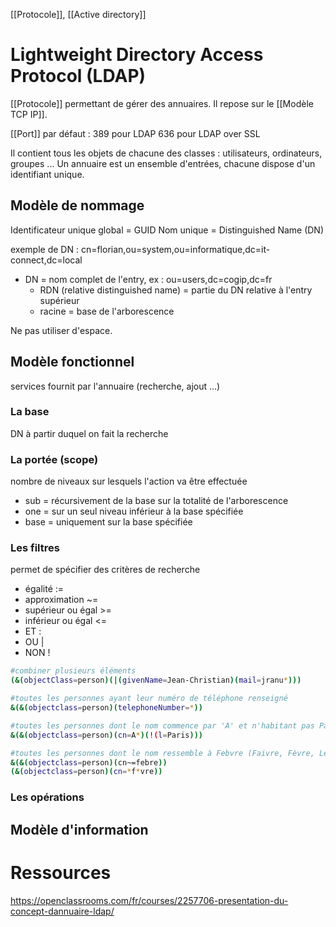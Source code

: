 [[Protocole]], [[Active directory]]
# Lightweight Directory Access Protocol (LDAP) 
[[Protocole]] permettant de gérer des annuaires. Il repose sur le [[Modèle TCP IP]]. 

[[Port]] par défaut : 389 pour LDAP
									636 pour LDAP over SSL

Il contient tous les objets de chacune des classes : utilisateurs, ordinateurs, groupes ...
Un annuaire est un ensemble d'entrées, chacune dispose d'un identifiant unique. 

## Modèle de nommage
Identificateur unique global = GUID
Nom unique = Distinguished Name (DN)

exemple de DN : cn=florian,ou=system,ou=informatique,dc=it-connect,dc=local

- DN = nom complet de l'entry, ex : ou=users,dc=cogip,dc=fr
	- RDN (relative distinguished name) = partie du DN relative à l'entry supérieur
	- racine = base de l'arborescence

Ne pas utiliser d'espace. 

## Modèle fonctionnel
services fournit par l'annuaire (recherche, ajout ...)

### La base
DN à partir duquel on fait la recherche

### La portée (scope)
nombre de niveaux sur lesquels l'action va être effectuée

- sub = récursivement de la base sur la totalité de l'arborescence
- one = sur un seul niveau inférieur à la base spécifiée
- base = uniquement sur la base spécifiée

### Les filtres
permet de spécifier des critères de recherche
- égalité  :=
- approximation ~=
- supérieur ou égal >=
- inférieur ou égal <=
- ET :
- OU |
- NON !

``` bash
#combiner plusieurs éléments
(&(objectClass=person)(|(givenName=Jean-Christian)(mail=jranu*)))

#toutes les personnes ayant leur numéro de téléphone renseigné
&(&(objectclass=person)(telephoneNumber=*))

#toutes les personnes dont le nom commence par 'A' et n'habitant pas Paris
&(&(objectclass=person)(cn=A*)(!(l=Paris)))

#toutes les personnes dont le nom ressemble à Febvre (Faivre, Fèvre, Lefebvre, ...)
&(&(objectclass=person)(cn~=febre))
(&(objectclass=person)(cn=*f*vre))

```

### Les opérations

## Modèle d'information

# Ressources 
https://openclassrooms.com/fr/courses/2257706-presentation-du-concept-dannuaire-ldap/
